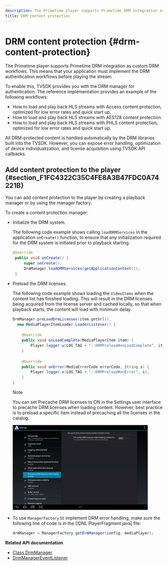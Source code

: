 ```yaml
---
description: The Primetime player supports Primetime DRM integration as custom DRM workflows. This means that your application must implement the DRM authentication workflows before playing the stream.
title: DRM content protection
---
```


# DRM content protection {#drm-content-protection}

The Primetime player supports Primetime DRM integration as custom DRM workflows. This means that your application must implement the DRM authentication workflows before playing the stream.

To enable this, TVSDK provides you with the DRM manager for authentication. The reference implementation provides an example of the following workflows:

* How to load and play back HLS streams with Access content protection, optimized for low error rates and quick start up.
* How to load and play back HLS streams with AES128 content protection. 
* How to load and play back HLS streams with PHLS content protection, optimized for low error rates and quick start up.

All DRM-protected content is handled automatically by the DRM libraries built into the TVSDK. However, you can expose error handling, optimization of device individualization, and license acquisition using TVSDK API callbacks.

## Add content protection to the player {#section_F1FC4322C35C4FE8A3B47FDC0A74221B}

You can add content protection to the player by creating a playback manager or by using the manager factory.

To create a content protection manager:

* Initialize the DRM system.

  The following code example shows calling `loadDRMServices` in the application `onCreate()` function, to ensure that any initialization required for the DRM system is initiated prior to playback starting.

  ```java
  @Override 
   public void onCreate() { 
       super.onCreate();  
       DrmManager.loadDRMServices(getApplicationContext()); 
   }
  ```

* Preload the DRM licenses.

  The following code example shows loading the `VideoItems` when the content list has finished loading. This will result in the DRM licenses being acquired from the license server and cached locally, so that when playback starts, the content will load with minimum delay.

  ```java
  DrmManager.preLoadDrmLicenses(item.getUrl(),  
    new MediaPlayerItemLoader.LoaderListener() { 
   
      @Override 
      public void onLoadComplete(MediaPlayerItem item) { 
          Player.logger.w(LOG_TAG + "::DRMPreload#onLoadComplete", item.getResource().getUrl()); 
      } 
   
      @Override 
      public void onError(MediaErrorCode errorCode, String s) { 
          Player.logger.e(LOG_TAG + "::DRMPreload#onError", s); 
      } 
  } 
  ```

  >[!NOTE]
  >
  >You can set Precache DRM licenses to ON in the Settings user interface to precache DRM licenses when loading content. However, best practice is to preload a specific item instead of precaching all the licenses in the catalog.
  >
  >![](assets/precache-drm-licenses.jpg)

* To use `ManagerFactory` to implement DRM error handling, make sure the following line of code is in the [!DNL PlayerFragment.java] file: 

  ```java
  drmManager = ManagerFactory.getDrmManager(config, mediaPlayer);
  
  ```

**Related API documentation**

* [Class DrmManager](https://help.adobe.com/en_US/primetime/api/reference_implementation/android/javadoc/com/adobe/primetime/reference/manager/DrmManager.html) 
* [DrmManagerEventListener](https://help.adobe.com/en_US/primetime/api/reference_implementation/android/javadoc/com/adobe/primetime/reference/manager/DrmManager.DrmManagerEventListener.html)